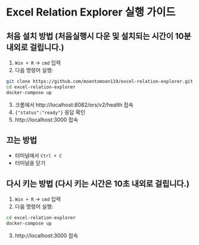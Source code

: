 # Excel Relation Explorer 실행 가이드

## 처음 설치 방법 (처음실행시 다운 및 설치되는 시간이 10분 내외로 걸립니다.)
1. `Win + R` → `cmd` 입력
2. 다음 명령어 실행:
```bash
git clone https://github.com/moontomoon119/excel-relation-explorer.git
cd excel-relation-explorer
docker-compose up
```
3. 크롬에서 http://localhost:8082/ors/v2/health 접속
4. `{"status":"ready"}` 응답 확인
5. http://localhost:3000 접속

## 끄는 방법
- 터미널에서 `Ctrl + C`
- 터미널을 닫기

## 다시 키는 방법 (다시 키는 시간은 10초 내외로 걸립니다.)
1. `Win + R` → `cmd` 입력
2. 다음 명령어 실행:
```bash
cd excel-relation-explorer
docker-compose up
```
3. http://localhost:3000 접속
